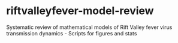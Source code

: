 # riftvalleyfever-model-review
Systematic review of mathematical models of Rift Valley fever virus transmission dynamics - Scripts for figures and stats
